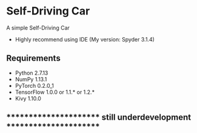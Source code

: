 # Self-Driving Car

A simple Self-Driving Car

- Highly recommend using IDE (My version: Spyder 3.1.4)

## Requirements
- Python 2.7.13
- NumPy 1.13.1
- PyTorch 0.2.0_1
- TensorFlow 1.0.0 or 1.1.* or 1.2.*
- Kivy 1.10.0

## ********************* still underdevelopment *********************
